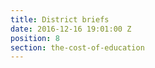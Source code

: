 ```yaml
---
title: District briefs
date: 2016-12-16 19:01:00 Z
position: 8
section: the-cost-of-education
---
```



